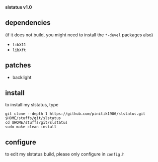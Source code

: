 **slstatus v1.0**

## dependencies
(if it does not build, you might need to install the `*-devel` packages also)

- `libX11`
- `libXft`

## patches

- backlight

## install
to install my slstatus, type

```
git clone --depth 1 https://github.com/pinitik1906/slstatus.git $HOME/stuffs/git/slstatus
cd $HOME/stuffs/git/slstatus
sudo make clean install
```

## configure
to edit my slstatus build, please only configure in `config.h`
